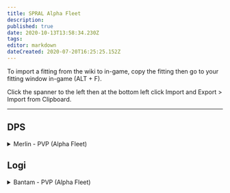 ```yaml
---
title: SPRAL Alpha Fleet
description: 
published: true
date: 2020-10-13T13:58:34.230Z
tags: 
editor: markdown
dateCreated: 2020-07-20T16:25:25.152Z
---
```


To import a fitting from the wiki to in-game, copy the fitting then go to your fitting window in-game (ALT + F).

Click the spanner to the left then at the bottom left click Import and Export > Import from Clipboard.

---
## DPS

<details>
  <summary>Merlin - PVP (Alpha Fleet)</summary>
[Merlin, Merlin - PVP (Alpha Fleet)]

Damage Control I
Vortex Compact Magnetic Field Stabilizer
Micro Auxiliary Power Core I

5MN Quad LiF Restrained Microwarpdrive
Medium Shield Extender I
Faint Epsilon Scoped Warp Scrambler
X5 Enduring Stasis Webifier

Modal Light Ion Particle Accelerator I
Modal Light Ion Particle Accelerator I
Modal Light Ion Particle Accelerator I

Small EM Shield Reinforcer I
Small Hybrid Burst Aerator I
Small Ancillary Current Router I


Antimatter Charge S x2000
Caldari Navy Antimatter Charge S x1000
Caldari Navy Iron Charge S x1000
</details>


## Logi

<details>
  <summary>Bantam - PVP (Alpha Fleet)</summary>
[Bantam, Bantam - PVP (Alpha Fleet)]

Damage Control I
Micro Auxiliary Power Core I

5MN Quad LiF Restrained Microwarpdrive
Medium Shield Extender I
Enduring Multispectrum Shield Hardener
Small F-RX Compact Capacitor Booster

Small S95a Scoped Remote Shield Booster
Small S95a Scoped Remote Shield Booster
Small S95a Scoped Remote Shield Booster

Small EM Shield Reinforcer I
Small Core Defense Field Extender I
Small Core Defense Field Extender I


Warrior I x1


Navy Cap Booster 400 x22
</details>
